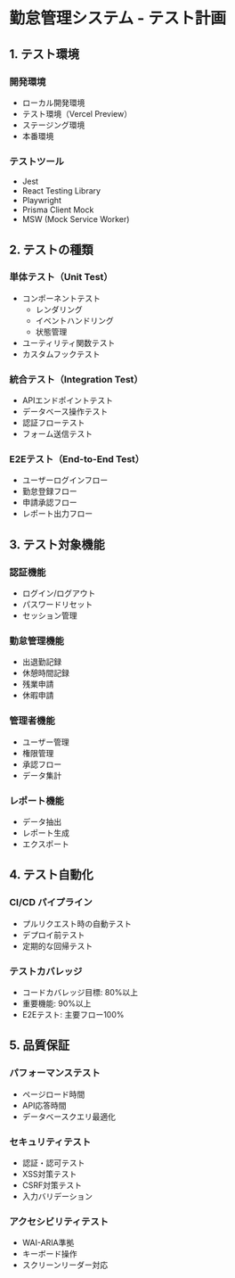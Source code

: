 # 勤怠管理システム - テスト計画

## 1. テスト環境
### 開発環境
- ローカル開発環境
- テスト環境（Vercel Preview）
- ステージング環境
- 本番環境

### テストツール
- Jest
- React Testing Library
- Playwright
- Prisma Client Mock
- MSW (Mock Service Worker)

## 2. テストの種類
### 単体テスト（Unit Test）
- コンポーネントテスト
  - レンダリング
  - イベントハンドリング
  - 状態管理
- ユーティリティ関数テスト
- カスタムフックテスト

### 統合テスト（Integration Test）
- APIエンドポイントテスト
- データベース操作テスト
- 認証フローテスト
- フォーム送信テスト

### E2Eテスト（End-to-End Test）
- ユーザーログインフロー
- 勤怠登録フロー
- 申請承認フロー
- レポート出力フロー

## 3. テスト対象機能
### 認証機能
- ログイン/ログアウト
- パスワードリセット
- セッション管理

### 勤怠管理機能
- 出退勤記録
- 休憩時間記録
- 残業申請
- 休暇申請

### 管理者機能
- ユーザー管理
- 権限管理
- 承認フロー
- データ集計

### レポート機能
- データ抽出
- レポート生成
- エクスポート

## 4. テスト自動化
### CI/CD パイプライン
- プルリクエスト時の自動テスト
- デプロイ前テスト
- 定期的な回帰テスト

### テストカバレッジ
- コードカバレッジ目標: 80%以上
- 重要機能: 90%以上
- E2Eテスト: 主要フロー100%

## 5. 品質保証
### パフォーマンステスト
- ページロード時間
- API応答時間
- データベースクエリ最適化

### セキュリティテスト
- 認証・認可テスト
- XSS対策テスト
- CSRF対策テスト
- 入力バリデーション

### アクセシビリティテスト
- WAI-ARIA準拠
- キーボード操作
- スクリーンリーダー対応 